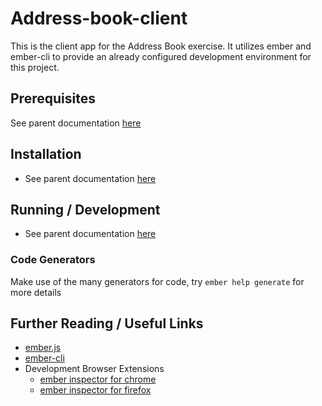 # Address-book-client

This is the client app for the Address Book exercise. It utilizes ember and ember-cli to provide
an already configured development environment for this project.

## Prerequisites

See parent documentation [here](https://github.com/ericlifka/address-book-exercise/blob/master/README.md)

## Installation

* See parent documentation [here](https://github.com/ericlifka/address-book-exercise/blob/master/README.md)

## Running / Development

* See parent documentation [here](https://github.com/ericlifka/address-book-exercise/blob/master/README.md)

### Code Generators

Make use of the many generators for code, try `ember help generate` for more details

## Further Reading / Useful Links

* [ember.js](http://emberjs.com/)
* [ember-cli](http://www.ember-cli.com/)
* Development Browser Extensions
  * [ember inspector for chrome](https://chrome.google.com/webstore/detail/ember-inspector/bmdblncegkenkacieihfhpjfppoconhi)
  * [ember inspector for firefox](https://addons.mozilla.org/en-US/firefox/addon/ember-inspector/)

